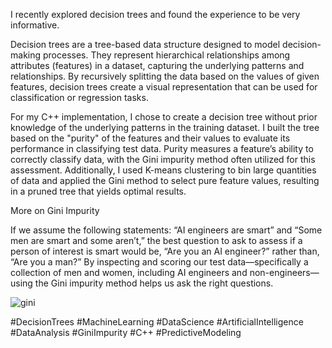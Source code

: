 I recently explored decision trees and found the experience to be very informative.

Decision trees are a tree-based data structure designed to model decision-making processes. They represent hierarchical relationships among attributes (features) in a dataset, capturing the underlying patterns and relationships. By recursively splitting the data based on the values of given features, decision trees create a visual representation that can be used for classification or regression tasks.

For my C++ implementation, I chose to create a decision tree without prior knowledge of the underlying patterns in the training dataset. I built the tree based on the "purity" of the features and their values to evaluate its performance in classifying test data. Purity measures a feature’s ability to correctly classify data, with the Gini impurity method often utilized for this assessment. Additionally, I used K-means clustering to bin large quantities of data and applied the Gini method to select pure feature values, resulting in a pruned tree that yields optimal results.

More on Gini Impurity

If we assume the following statements: “AI engineers are smart” and “Some men are smart and some aren’t,” the best question to ask to assess if a person of interest is smart would be, “Are you an AI engineer?” rather than, “Are you a man?”
By inspecting and scoring our test data—specifically a collection of men and women, including AI engineers and non-engineers—using the Gini impurity method helps us ask the right questions.

![gini](https://github.com/user-attachments/assets/34c75cca-232c-42f0-bded-ad2e3f5574e8)


#DecisionTrees
#MachineLearning
#DataScience
#ArtificialIntelligence
#DataAnalysis
#GiniImpurity
#C++
#PredictiveModeling 

